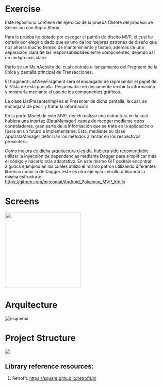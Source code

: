 # Exercise

Este repositorio contiene del ejercicio de la prueba Cliente del proceso de Selección con Sopra Steria.

Para la prueba he optado por escoger el patrón de diseño MVP, el cual he optado por elegirlo dado que es uno de los mejores patrones de diseño que nos ahorra mucho tiempo de mantenimiento y testeo, además de una separación clara de las responsabilidades entre componentes, dejando así un código más claro.

Parto de un MainActivity del cual controlo el lanzamiento del Fragment de la única y pantalla principal de Transacciones.  

El fragment ListViewFragment será el encargado de representar el papel de la Vista de está pantalla. Responsable de únicamente recibir la información y mostrarla mediante el uso de los componentes gráficos. 

La clase ListPresenterImpl es el Presenter de dicha pantalla, la cual, se encargará de pedir y tratar la información. 

En la parte Model de este MVP, decidí realizar una estructura en la cual hubiera una interfaz (DataManager) capaz de recoger mediante otros controladores, gran parte de la información que se trate en la aplicación o fuera en un futuro a implementarse. Esta, mediante su clase AppDataManager definirían los métodos a lanzar en los respectivos presenters.

Como mejora de dicha arquitectura elegida, hubiera sido recomendable utilizar la inyección de dependencias mediante Dagger para simplificar más el código y hacerlo más adaptativo. En este mismo GIT podréis encontrar algunos ejemplos en los cuales utilizo el mismo patrón utilizando diferentes librerías como la de Dagger. Este es otro ejemplo sencillo utilizando la misma estructura: https://github.com/mricomat/Android_Pokemon_MVP_Kotlin


# Screens
<img src = "https://user-images.githubusercontent.com/35971408/72203697-444afa00-346f-11ea-8b05-2eb4a2e496dc.png" width="250">

# Arquitecture
![esquema](https://user-images.githubusercontent.com/35971408/72203324-9a696e80-346a-11ea-9189-d925ecd76cfd.png)

# Project Structure
<img src = "https://user-images.githubusercontent.com/35971408/72178914-3f8d3400-33e4-11ea-8c19-5bd32eef968b.png">
<br>

## Library reference resources:
1. Retrofit: https://square.github.io/retrofit/m

